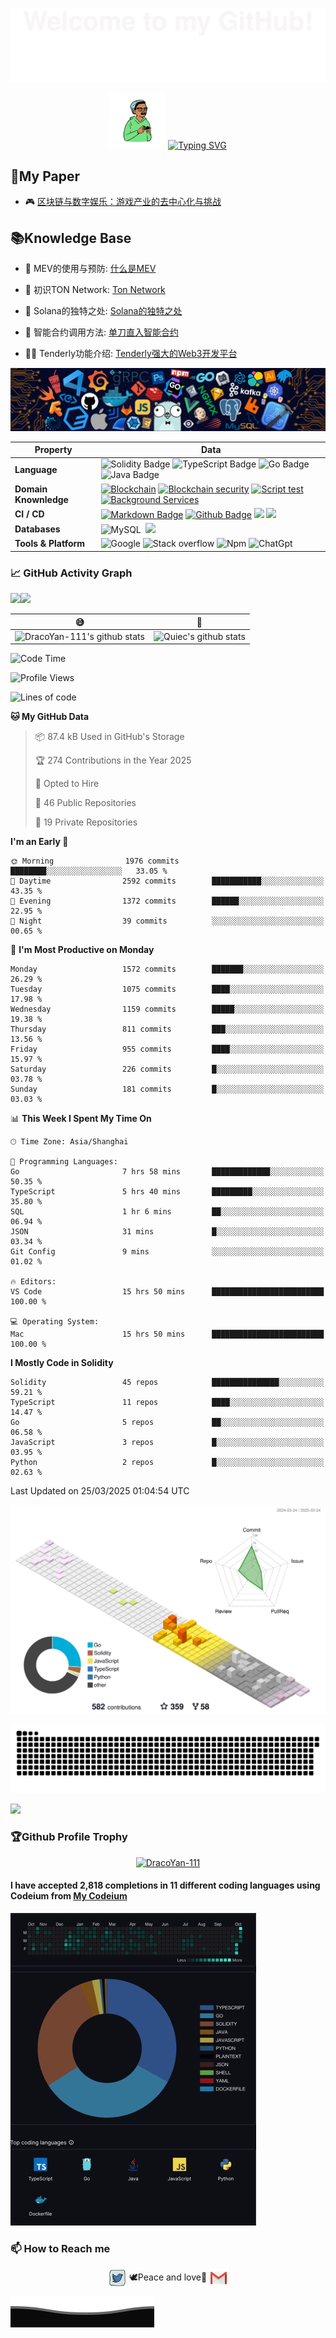 ![](assets/Bottom_up.svg)

<!--   my-ticker -->
<p align="center">
  <img src="assets/peep.png" alt="Your PNG" width="90" height="90">
    <a href="https://git.io/typing-svg">
    <img src="https://readme-typing-svg.demolab.com?font=Fira+Code&size=23&pause=1000&random=false&width=435&lines=Hello+everyone%2CWhat's+good%F0%9F%98%8A;Welcome+to+my+Github%F0%9F%AB%A3;My+name+is+Draco+Yan%F0%9F%91%A6;Master+Solidity%2CJava%2CGo%2CTs%2CJs%F0%9F%AB%B6;I+like+%F0%9F%8E%B5+%F0%9F%96%A5%EF%B8%8F+%F0%9F%A7%97+%F0%9F%8F%8B%EF%B8%8F+%F0%9F%8F%8A+%F0%9F%8F%93;Still+learning+more%F0%9F%93%96;Peace%F0%9F%95%8A%EF%B8%8F+and+love%F0%9F%A9%B7" alt="Typing SVG" />
  </a>
</p>

<!--   my-paper -->
## 📃My Paper

- 🎮 [区块链与数字娱乐：游戏产业的去中心化与挑战](assets/区块链与数字娱乐：游戏产业的去中心化与挑战.pdf)

<!--   my-Knowledge Base -->
## 📚Knowledge Base

- 🤝 MEV的使用与预防: [什么是MEV](https://private-thursday-1d0.notion.site/MEV-111655235e348000b1cdd1caa3392190?pvs=4)

- 🔭 初识TON Network: [Ton Network](https://private-thursday-1d0.notion.site/Ton-Network-7c5f9699252642149a13f43aea0c4f24?pvs=4)

- 🌱 Solana的独特之处: [Solana的独特之处](https://private-thursday-1d0.notion.site/Solana-a86960bf338d42e38ea6045d00111973?pvs=4)

- 👯 智能合约调用方法: [单刀直入智能合约](https://private-thursday-1d0.notion.site/ecec80a9d3b04896baac7a4f67265c14?pvs=4)

- 👨‍💻 Tenderly功能介绍: [Tenderly强大的Web3开发平台](https://private-thursday-1d0.notion.site/Tenderly-Web3-111655235e348009a14bd04d87cd1ecd?pvs=25)

<!--   my-header-img -->
![](assets/header_.png)

<!--   my-skils -->

| Property                                       | Data                                                                                                                                                                                                                                                                                                                                                                                                                                                                                                                                                                                                                                                                                                                                                                                                                                                                                                                                                                                                                                                                                                                                                                                                                                                                                                                                                                                                                                                                                                                                                                                                                                                                                                                                                                                                            |
|------------------------------------------------|-----------------------------------------------------------------------------------------------------------------------------------------------------------------------------------------------------------------------------------------------------------------------------------------------------------------------------------------------------------------------------------------------------------------------------------------------------------------------------------------------------------------------------------------------------------------------------------------------------------------------------------------------------------------------------------------------------------------------------------------------------------------------------------------------------------------------------------------------------------------------------------------------------------------------------------------------------------------------------------------------------------------------------------------------------------------------------------------------------------------------------------------------------------------------------------------------------------------------------------------------------------------------------------------------------------------------------------------------------------------------------------------------------------------------------------------------------------------------------------------------------------------------------------------------------------------------------------------------------------------------------------------------------------------------------------------------------------------------------------------------------------------------------------------------------------------|
| **Language**                              | ![Solidity Badge](https://img.shields.io/badge/-Solidity-3776AB?style=flat&logo=Solidity&logoColor=white) ![TypeScript Badge](https://img.shields.io/badge/-TypeScript-3776AB?style=flat&logo=TypeScript&logoColor=white) ![Go Badge](https://img.shields.io/badge/-Go-3776AB?style=flat&logo=go&logoColor=white) ![Java Badge](https://img.shields.io/badge/-Java-3776AB?style=flat&logo=Java&logoColor=white)                                                                                                                                                                                                                                                                                                                                                                                                                                                                                                                                                                                                                                                                                                                                                                                                                                                                                                                                                                                                                                                                                                                                                                                                                                                                                                                                                                                                 |
| **Domain Knownledge**                          | [![Blockchain](https://img.shields.io/badge/-Blockchain-01D277?style=flat&logoColor=white)](https://github.com/DracoYan-111?tab=repositories&q=&type=&language=solidity&sort=) [![Blockchain security](https://img.shields.io/badge/-Blockchain%20security-FAB040?style=flat&logoColor=white)](https://github.com/DracoYan-111?tab=repositories&q=&type=&language=solidity&sort=) [![Script test](https://img.shields.io/badge/-Script%20test-4C8CBF?style=flat&logoColor=white)](https://github.com/DracoYan-111?tab=repositories&q=&type=&language=typescript&sort=) [![Background Services](https://img.shields.io/badge/-Background%20Services-FF6600?style=flat&logoColor=white)](https://github.com/DracoYan-111?tab=repositories&q=&type=&language=go&sort=)                                                                                                                                                                                                                                                                                                                                                                                                                                                                                                                                                                                                                                                                                                                                                                                                                                                                                                                                                                                                                                                 |
| **CI / CD**                                    | [![Markdown Badge](https://img.shields.io/badge/-Markdown-2088FF?style=flat&logo=Markdown&logoColor=white)](https://github.com/DracoYan-111/DracoYan-111) [![Github Badge](https://img.shields.io/badge/-Github%20-2088FF?style=flat&logo=Github&logoColor=white)](https://github.com/DracoYan-111) [![](https://img.shields.io/badge/-Docker-2496ED?style=flat-square&logo=docker&logoColor=white)](https://www.docker.com)  [![](https://img.shields.io/badge/-VS_Code-007ACC?style=flat-square&logo=visual-studio-code&logoColor=white)](https://code.visualstudio.com)                                                                                                                                                                                                                                                                                                                                                                                                                                                                                                                                                                                                                                                                                                                                                                                                                                                                                                                                                                                                                                                                                                                                                                                                                                                                                                                                                                                                                                                                                     |
| **Databases**                                  | ![MySQL](https://img.shields.io/badge/-MySQL-444444?style=flat&logo=MySQL)&nbsp; [![](https://img.shields.io/badge/-PostgreSQL-336791?style=flat-square&logo=postgresql&logoColor=white)](https://www.postgresql.org)                                                                                                                                                                                                                                                                                                                                                                                                                                                                                                                                                                                                                                                                                                                                                                                                                                                                                                                                                                                                                         |
| **Tools & Platform**                           | ![Google](https://img.shields.io/badge/Google-F9AB00?style=for-the-badge&logo=google&color=525252) ![Stack overflow](https://img.shields.io/badge/StackOverflow-27338e?style=for-the-badge&logo=stackoverflow&logoColor=white) ![Npm](https://img.shields.io/badge/NPM-E34F26?style=for-the-badge&logo=Npm&logoColor=white) ![ChatGpt](https://img.shields.io/badge/ChatGpt-E34F26?style=for-the-badge&logo=openai&logoColor=white)                                                                                                                                                                                                                                                                                                                                                                                                                                                                                                                                                                                                                                                                                                                                                                                                                                                                                                                                                                                                                                                                                                                                                                                 |

<!--   GitHub stats graph -->
### 📈 GitHub Activity Graph

![](http://github-profile-summary-cards.vercel.app/api/cards/stats?username=DracoYan-111&theme=2077)<img src="https://github-readme-streak-stats.herokuapp.com/?user=DracoYan-111"/>

|😅                                                                                                                                                      |         🤪                                                                                                              |
|--------------------------------------------------------------------------------------------------------------------------------------------------------|--------------------------------------------------------------------------------------------------------------------------|
| ![DracoYan-111's github stats](https://github-readme-stats.vercel.app/api?username=DracoYan-111&show_icons=true&theme=radical&include_all_commits=true) | ![Quiec's github stats](https://github-readme-stats.vercel.app/api/top-langs/?username=DracoYan-111&theme=radical&layout=compact) |

<!--START_SECTION:waka-->
![Code Time](http://img.shields.io/badge/Code%20Time-321%20hrs%2035%20mins-blue)

![Profile Views](http://img.shields.io/badge/Profile%20Views-0-blue)

![Lines of code](https://img.shields.io/badge/From%20Hello%20World%20I%27ve%20Written-16.1%20million%20lines%20of%20code-blue)

**🐱 My GitHub Data** 

> 📦 87.4 kB Used in GitHub's Storage 
 > 
> 🏆 274 Contributions in the Year 2025
 > 
> 💼 Opted to Hire
 > 
> 📜 46 Public Repositories 
 > 
> 🔑 19 Private Repositories 
 > 
**I'm an Early 🐤** 

```text
🌞 Morning                1976 commits        ████████░░░░░░░░░░░░░░░░░   33.05 % 
🌆 Daytime                2592 commits        ███████████░░░░░░░░░░░░░░   43.35 % 
🌃 Evening                1372 commits        ██████░░░░░░░░░░░░░░░░░░░   22.95 % 
🌙 Night                  39 commits          ░░░░░░░░░░░░░░░░░░░░░░░░░   00.65 % 
```
📅 **I'm Most Productive on Monday** 

```text
Monday                   1572 commits        ███████░░░░░░░░░░░░░░░░░░   26.29 % 
Tuesday                  1075 commits        ████░░░░░░░░░░░░░░░░░░░░░   17.98 % 
Wednesday                1159 commits        █████░░░░░░░░░░░░░░░░░░░░   19.38 % 
Thursday                 811 commits         ███░░░░░░░░░░░░░░░░░░░░░░   13.56 % 
Friday                   955 commits         ████░░░░░░░░░░░░░░░░░░░░░   15.97 % 
Saturday                 226 commits         █░░░░░░░░░░░░░░░░░░░░░░░░   03.78 % 
Sunday                   181 commits         █░░░░░░░░░░░░░░░░░░░░░░░░   03.03 % 
```


📊 **This Week I Spent My Time On** 

```text
🕑︎ Time Zone: Asia/Shanghai

💬 Programming Languages: 
Go                       7 hrs 58 mins       █████████████░░░░░░░░░░░░   50.35 % 
TypeScript               5 hrs 40 mins       █████████░░░░░░░░░░░░░░░░   35.80 % 
SQL                      1 hr 6 mins         ██░░░░░░░░░░░░░░░░░░░░░░░   06.94 % 
JSON                     31 mins             █░░░░░░░░░░░░░░░░░░░░░░░░   03.34 % 
Git Config               9 mins              ░░░░░░░░░░░░░░░░░░░░░░░░░   01.02 % 

🔥 Editors: 
VS Code                  15 hrs 50 mins      █████████████████████████   100.00 % 

💻 Operating System: 
Mac                      15 hrs 50 mins      █████████████████████████   100.00 % 
```

**I Mostly Code in Solidity** 

```text
Solidity                 45 repos            ███████████████░░░░░░░░░░   59.21 % 
TypeScript               11 repos            ████░░░░░░░░░░░░░░░░░░░░░   14.47 % 
Go                       5 repos             ██░░░░░░░░░░░░░░░░░░░░░░░   06.58 % 
JavaScript               3 repos             █░░░░░░░░░░░░░░░░░░░░░░░░   03.95 % 
Python                   2 repos             █░░░░░░░░░░░░░░░░░░░░░░░░   02.63 % 
```




 Last Updated on 25/03/2025 01:04:54 UTC
<!--END_SECTION:waka-->

<!--  2d history skills -->
![](profile-3d-contrib/profile-season-animate.svg)

<img alt="github contribution grid snake animation" src="assets/github-contribution-grid-snake.svg">

<img src="https://cr-skills-chart-widget.azurewebsites.net/api/api?username=YanLong-111" width="auto" ></img>

### 🏆Github Profile Trophy

<p align="center">
<a href="https://github.com/ryo-ma/github-profile-trophy"><img src="https://github-profile-trophy.vercel.app/?username=DracoYan-111" alt="DracoYan-111"/></a>
</p>

#### I have accepted 2,818 completions in 11 different coding languages using Codeium from [My Codeium](https://codeium.com/profile/dracodecodeium)

![](assets/codeium.jpg)

### 📫 How to Reach me

<p align="center">
<a href="https://twitter.com/Love_Myself_T_T" target="blank"><img align="center" src="./assets/twitter.svg" alt="DracoYan-111" height="30" width="30" /></a>
🕊️Peace and love🩷
<a href="mailto:yanlong2944@gmail.com" target="blank"><img align="center" src="./assets/gmail.svg" alt="Gmail" height="30" width="30" /></a>
</p>

![](assets/Bottom_down.svg)
